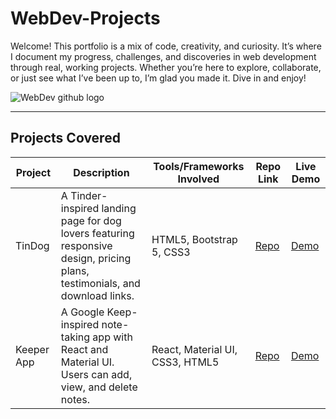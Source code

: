 # WebDev-Projects
Welcome! This portfolio is a mix of code, creativity, and curiosity. It’s where I document my progress, challenges, and discoveries in web development through real, working projects.
Whether you’re here to explore, collaborate, or just see what I’ve been up to, I’m glad you made it. Dive in and enjoy!

![WebDev github logo](https://github.com/user-attachments/assets/e75dbdfd-a3c9-4251-8937-fa78efba5481)

---

## Projects Covered

| Project | Description | Tools/Frameworks Involved | Repo Link | Live Demo |
|---------|-------------|---------------------------|-----------|-----------|
| TinDog  | A Tinder-inspired landing page for dog lovers featuring responsive design, pricing plans, testimonials, and download links. | HTML5, Bootstrap 5, CSS3 | [Repo](https://github.com/Avaneesh40585/TinDog) | [Demo](https://avaneesh40585.github.io/TinDog/)
| Keeper App | A Google Keep-inspired note-taking app with React and Material UI. Users can add, view, and delete notes.   | React, Material UI, CSS3, HTML5       | [Repo](https://github.com/Avaneesh40585/Keeper-App) | [Demo](https://avaneesh40585.github.io/Keeper-App/) |
